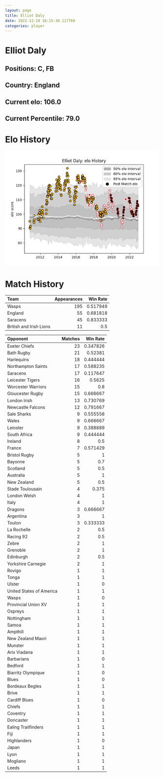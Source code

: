 ```yaml
---  
layout: page  
title: Elliot Daly  
date: 2022-12-18 16:15:30.117769  
categories: player  
---
```

# Elliot Daly

## Positions: C, FB

## Country: England

## Current elo: 106.0

## Current Percentile: 79.0

# Elo History


![elo history](history_ElliotDaly.png)
# Match History


| Team                    |   Appearances |   Win Rate |
|:------------------------|--------------:|-----------:|
| Wasps                   |           195 |   0.517949 |
| England                 |            55 |   0.681818 |
| Saracens                |            45 |   0.833333 |
| British and Irish Lions |            11 |   0.5      |

| Opponent                 |   Matches |   Win Rate |
|:-------------------------|----------:|-----------:|
| Exeter Chiefs            |        23 |   0.347826 |
| Bath Rugby               |        21 |   0.52381  |
| Harlequins               |        18 |   0.444444 |
| Northampton Saints       |        17 |   0.588235 |
| Saracens                 |        17 |   0.117647 |
| Leicester Tigers         |        16 |   0.5625   |
| Worcester Warriors       |        15 |   0.8      |
| Gloucester Rugby         |        15 |   0.666667 |
| London Irish             |        13 |   0.730769 |
| Newcastle Falcons        |        12 |   0.791667 |
| Sale Sharks              |         9 |   0.555556 |
| Wales                    |         9 |   0.666667 |
| Leinster                 |         9 |   0.388889 |
| South Africa             |         9 |   0.444444 |
| Ireland                  |         8 |   0.5      |
| France                   |         7 |   0.571429 |
| Bristol Rugby            |         5 |   1        |
| Bayonne                  |         5 |   0.7      |
| Scotland                 |         5 |   0.5      |
| Australia                |         5 |   1        |
| New Zealand              |         5 |   0.5      |
| Stade Toulousain         |         4 |   0.375    |
| London Welsh             |         4 |   1        |
| Italy                    |         4 |   1        |
| Dragons                  |         3 |   0.666667 |
| Argentina                |         3 |   1        |
| Toulon                   |         3 |   0.333333 |
| La Rochelle              |         2 |   0.5      |
| Racing 92                |         2 |   0.5      |
| Zebre                    |         2 |   1        |
| Grenoble                 |         2 |   1        |
| Edinburgh                |         2 |   0.5      |
| Yorkshire Carnegie       |         2 |   1        |
| Rovigo                   |         1 |   1        |
| Tonga                    |         1 |   1        |
| Ulster                   |         1 |   0        |
| United States of America |         1 |   1        |
| Wasps                    |         1 |   0        |
| Provincial Union XV      |         1 |   1        |
| Ospreys                  |         1 |   1        |
| Nottingham               |         1 |   1        |
| Samoa                    |         1 |   1        |
| Ampthill                 |         1 |   1        |
| New Zealand Maori        |         1 |   1        |
| Munster                  |         1 |   1        |
| Arix Viadana             |         1 |   1        |
| Barbarians               |         1 |   0        |
| Bedford                  |         1 |   1        |
| Biarritz Olympique       |         1 |   0        |
| Blues                    |         1 |   0        |
| Bordeaux Begles          |         1 |   1        |
| Brive                    |         1 |   1        |
| Cardiff Blues            |         1 |   0        |
| Chiefs                   |         1 |   1        |
| Coventry                 |         1 |   1        |
| Doncaster                |         1 |   1        |
| Ealing Trailfinders      |         1 |   1        |
| Fiji                     |         1 |   1        |
| Highlanders              |         1 |   0        |
| Japan                    |         1 |   1        |
| Lyon                     |         1 |   1        |
| Mogliano                 |         1 |   1        |
| Leeds                    |         1 |   1        |